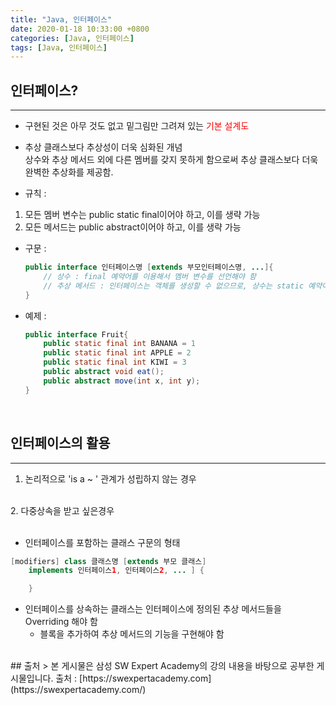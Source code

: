 ```yaml
---
title: "Java, 인터페이스"
date: 2020-01-18 10:33:00 +0800
categories: [Java, 인터페이스]
tags: [Java, 인터페이스]
---
```


## 인터페이스?

***

- 구현된 것은 아무 것도 없고 밑그림만 그려져 있는 <span style="color:red">기본 설계도</span><br>

- 추상 클래스보다 추상성이 더욱 심화된 개념<br>
상수와 추상 메서드 외에 다른 멤버를 갖지 못하게 함으로써 추상 클래스보다 더욱 완벽한 추상화를 제공함.<br>

- 규칙 : 
1. 모든 멤버 변수는 public static final이어야 하고, 이를 생략 가능
2. 모든 메서드는 public abstract이어야 하고, 이를 생략 가능

- 구문 : 

    ```java
    public interface 인터페이스명 [extends 부모인터페이스명, ...]{
        // 상수 : final 예약어를 이용해서 멤버 변수를 선언해야 함
        // 추상 메서드 : 인터페이스는 객체를 생성할 수 없으므로, 상수는 static 예약어를 붙여서 선언해야 함
    }
    ```

- 예제 :

    ```java
    public interface Fruit{
        public static final int BANANA = 1
        public static final int APPLE = 2
        public static final int KIWI = 3
        public abstract void eat();
        public abstract move(int x, int y);
    }
    ```
<br>

## 인터페이스의 활용
***

1. 논리적으로 'is a ~ ' 관계가 성립하지 않는 경우<br>
<br>
2. 다중상속을 받고 싶은경우<br>

<br>

- 인터페이스를 포함하는 클래스 구문의 형태
```java
[modifiers] class 클래스명 [extends 부모 클래스]
    implements 인터페이스1, 인터페이스2, ... ] {

    }
```
- 인터페이스를 상속하는 클래스는 인터페이스에 정의된 추상 메서드들을 Overriding 해야 함
    - 블록을 추가하여 추상 메서드의 기능을 구현해야 함



<br>
## 출처
> 본 게시물은 삼성 SW Expert Academy의 강의 내용을 바탕으로 공부한 게시물입니다.
출처 : [https://swexpertacademy.com](https://swexpertacademy.com/)



